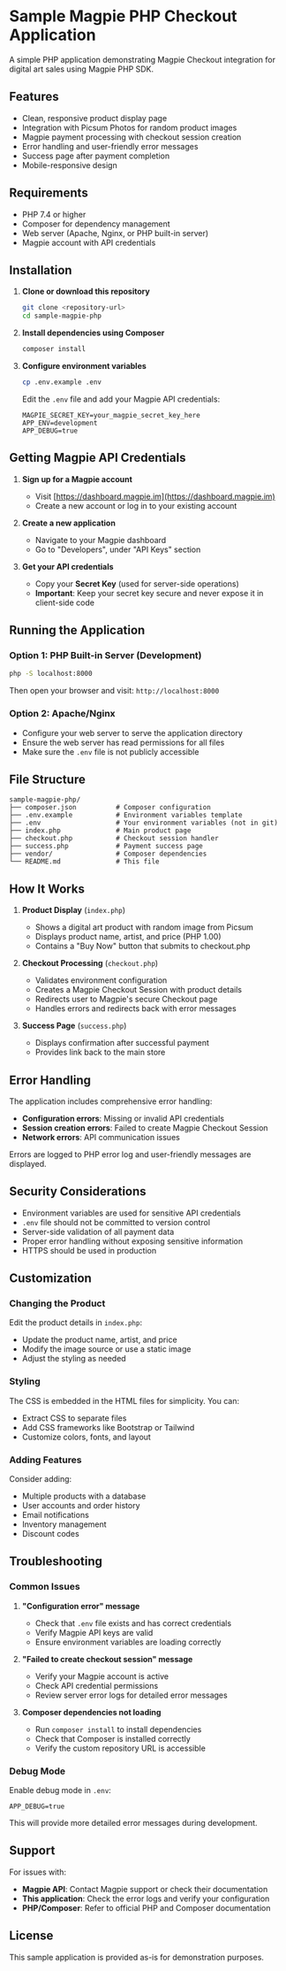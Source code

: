 # Sample Magpie PHP Checkout Application

A simple PHP application demonstrating Magpie Checkout integration for digital art sales using Magpie PHP SDK.

## Features

- Clean, responsive product display page
- Integration with Picsum Photos for random product images
- Magpie payment processing with checkout session creation
- Error handling and user-friendly error messages
- Success page after payment completion
- Mobile-responsive design

## Requirements

- PHP 7.4 or higher
- Composer for dependency management
- Web server (Apache, Nginx, or PHP built-in server)
- Magpie account with API credentials

## Installation

1. **Clone or download this repository**
   ```bash
   git clone <repository-url>
   cd sample-magpie-php
   ```

2. **Install dependencies using Composer**
   ```bash
   composer install
   ```

3. **Configure environment variables**
   ```bash
   cp .env.example .env
   ```

   Edit the `.env` file and add your Magpie API credentials:
   ```env
   MAGPIE_SECRET_KEY=your_magpie_secret_key_here
   APP_ENV=development
   APP_DEBUG=true
   ```

## Getting Magpie API Credentials

1. **Sign up for a Magpie account**
   - Visit [https://dashboard.magpie.im](https://dashboard.magpie.im)
   - Create a new account or log in to your existing account

2. **Create a new application**
   - Navigate to your Magpie dashboard
   - Go to "Developers", under "API Keys" section

3. **Get your API credentials**
   - Copy your **Secret Key** (used for server-side operations)
   - **Important**: Keep your secret key secure and never expose it in client-side code

## Running the Application

### Option 1: PHP Built-in Server (Development)
```bash
php -S localhost:8000
```
Then open your browser and visit: `http://localhost:8000`

### Option 2: Apache/Nginx
- Configure your web server to serve the application directory
- Ensure the web server has read permissions for all files
- Make sure the `.env` file is not publicly accessible

## File Structure

```
sample-magpie-php/
├── composer.json          # Composer configuration
├── .env.example           # Environment variables template
├── .env                   # Your environment variables (not in git)
├── index.php              # Main product page
├── checkout.php           # Checkout session handler
├── success.php            # Payment success page
├── vendor/                # Composer dependencies
└── README.md              # This file
```

## How It Works

1. **Product Display** (`index.php`)
   - Shows a digital art product with random image from Picsum
   - Displays product name, artist, and price (PHP 1.00)
   - Contains a "Buy Now" button that submits to checkout.php

2. **Checkout Processing** (`checkout.php`)
   - Validates environment configuration
   - Creates a Magpie Checkout Session with product details
   - Redirects user to Magpie's secure Checkout page
   - Handles errors and redirects back with error messages

3. **Success Page** (`success.php`)
   - Displays confirmation after successful payment
   - Provides link back to the main store

## Error Handling

The application includes comprehensive error handling:

- **Configuration errors**: Missing or invalid API credentials
- **Session creation errors**: Failed to create Magpie Checkout Session
- **Network errors**: API communication issues

Errors are logged to PHP error log and user-friendly messages are displayed.

## Security Considerations

- Environment variables are used for sensitive API credentials
- `.env` file should not be committed to version control
- Server-side validation of all payment data
- Proper error handling without exposing sensitive information
- HTTPS should be used in production

## Customization

### Changing the Product
Edit the product details in `index.php`:
- Update the product name, artist, and price
- Modify the image source or use a static image
- Adjust the styling as needed

### Styling
The CSS is embedded in the HTML files for simplicity. You can:
- Extract CSS to separate files
- Add CSS frameworks like Bootstrap or Tailwind
- Customize colors, fonts, and layout

### Adding Features
Consider adding:
- Multiple products with a database
- User accounts and order history
- Email notifications
- Inventory management
- Discount codes

## Troubleshooting

### Common Issues

1. **"Configuration error" message**
   - Check that `.env` file exists and has correct credentials
   - Verify Magpie API keys are valid
   - Ensure environment variables are loading correctly

2. **"Failed to create checkout session" message**
   - Verify your Magpie account is active
   - Check API credential permissions
   - Review server error logs for detailed error messages

3. **Composer dependencies not loading**
   - Run `composer install` to install dependencies
   - Check that Composer is installed correctly
   - Verify the custom repository URL is accessible

### Debug Mode

Enable debug mode in `.env`:
```env
APP_DEBUG=true
```

This will provide more detailed error messages during development.

## Support

For issues with:
- **Magpie API**: Contact Magpie support or check their documentation
- **This application**: Check the error logs and verify your configuration
- **PHP/Composer**: Refer to official PHP and Composer documentation

## License

This sample application is provided as-is for demonstration purposes.